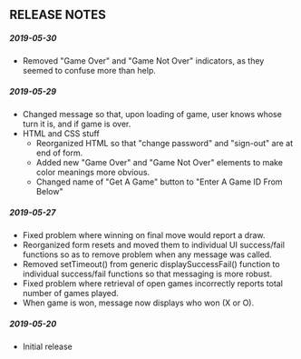 RELEASE NOTES
-------------

##### 2019-05-30
- Removed "Game Over" and "Game Not Over" indicators, as they seemed to confuse more than help.

##### 2019-05-29
- Changed message so that, upon loading of game, user knows whose turn it is, and if game is over.
- HTML and CSS stuff
  - Reorganized HTML so that "change password" and "sign-out" are at end of form.
  - Added new "Game Over" and "Game Not Over" elements to make color meanings more obvious.
  - Changed name of "Get A Game" button to "Enter A Game ID From Below"

##### 2019-05-27

- Fixed problem where winning on final move would report a draw.
- Reorganized form resets and moved them to individual UI success/fail functions so as to remove problem when any message was called.
- Removed setTimeout() from generic displaySuccessFail() function to individual success/fail functions so that messaging is more robust.
- Fixed problem where retrieval of open games incorrectly reports total number of games played.
- When game is won, message now displays who won (X or O).

##### 2019-05-20

- Initial release
